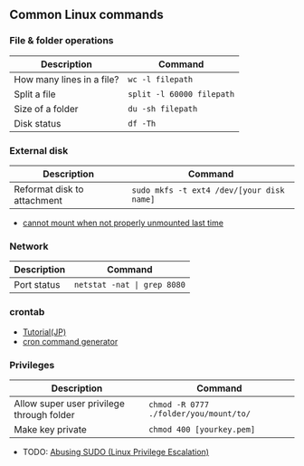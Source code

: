 ## Common Linux commands
### File & folder operations
|Description|Command|
| ------------- |-------------|
|How many lines in a file?|`wc -l filepath`|
|Split a file|`split -l 60000 filepath`|
|Size of a folder|`du -sh filepath`|
|Disk status|`df -Th`|
### External disk
|Description|Command|
| ------------- |-------------|
|Reformat disk to attachment|`sudo mkfs -t ext4 /dev/[your disk name]`|
- [cannot mount when not properly unmounted last time](https://ubuntuforums.org/showthread.php?t=1898721)
### Network
|Description|Command|
| ------------- |-------------|
|Port status|`netstat -nat \| grep 8080`|
### crontab
- [Tutorial(JP)](https://qiita.com/shunyooo/items/69c3523a8c500b37f33f)
- [cron command generator](http://www.cronmaker.com/)
### Privileges
|Description|Command|
| ------------- |-------------|
|Allow super user privilege through folder|`chmod -R 0777 ./folder/you/mount/to/`|
|Make key private|`chmod 400 [yourkey.pem]`|
- TODO: [Abusing SUDO (Linux Privilege Escalation)](http://touhidshaikh.com/blog/?p=790)
